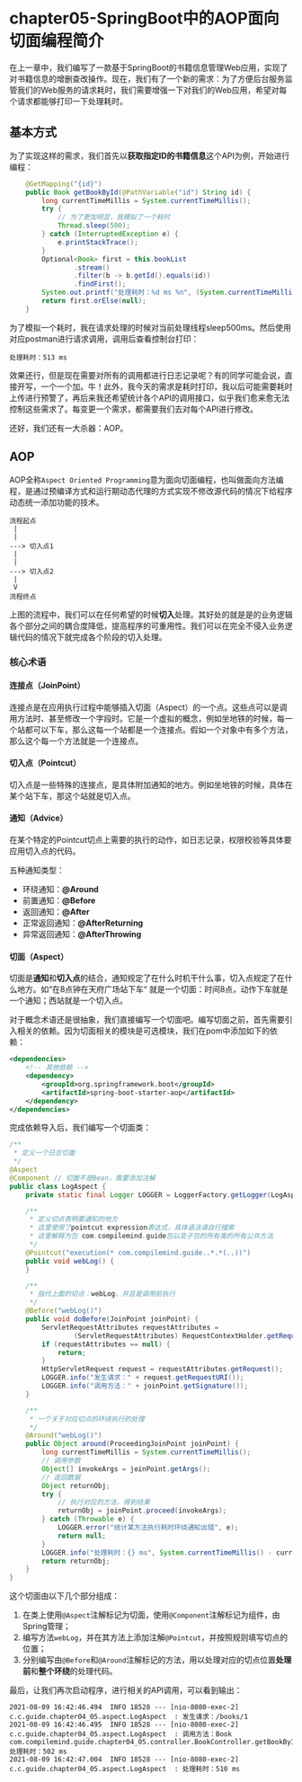 # chapter05-SpringBoot中的AOP面向切面编程简介

在上一章中，我们编写了一款基于SpringBoot的书籍信息管理Web应用，实现了对书籍信息的增删查改操作。现在，我们有了一个新的需求：为了方便后台服务监管我们的Web服务的请求耗时，我们需要增强一下对我们的Web应用，希望对每个请求都能够打印一下处理耗时。

## 基本方式

为了实现这样的需求，我们首先以**获取指定ID的书籍信息**这个API为例，开始进行编程：

```java
    @GetMapping("{id}")
    public Book getBookById(@PathVariable("id") String id) {
        long currentTimeMillis = System.currentTimeMillis();
        try {
            // 为了更加明显，我模拟了一个耗时
            Thread.sleep(500); 
        } catch (InterruptedException e) {
            e.printStackTrace();
        }
        Optional<Book> first = this.bookList
                .stream()
                .filter(b -> b.getId().equals(id))
                .findFirst();
        System.out.printf("处理耗时：%d ms %n", (System.currentTimeMillis() - currentTimeMillis));
        return first.orElse(null);
    }
```

为了模拟一个耗时，我在请求处理的时候对当前处理线程sleep500ms。然后使用对应postman进行请求调用，调用后查看控制台打印：

```
处理耗时：513 ms 
```

效果还行，但是现在需要对所有的调用都进行日志记录呢？有的同学可能会说，直接开写，一个一个加。牛！此外，我今天的需求是耗时打印，我以后可能需要耗时上传进行预警了，再后来我还希望统计各个API的调用接口，似乎我们愈来愈无法控制这些需求了。每变更一个需求，都需要我们去对每个API进行修改。

还好，我们还有一大杀器：AOP。

## AOP

AOP全称`Aspect Oriented Programming`意为面向切面编程，也叫做面向方法编程，是通过预编译方式和运行期动态代理的方式实现不修改源代码的情况下给程序动态统一添加功能的技术。

```
流程起点
 |
 |
---> 切入点1
 |
 |
---> 切入点2
 |
 V
流程终点
```

上图的流程中，我们可以在任何希望的时候**切入**处理。其好处的就是是的业务逻辑各个部分之间的耦合度降低，提高程序的可重用性。我们可以在完全不侵入业务逻辑代码的情况下就完成各个阶段的切入处理。

### 核心术语

#### 连接点（JoinPoint）

连接点是在应用执行过程中能够插入切面（Aspect）的一个点。这些点可以是调用方法时、甚至修改一个字段时。它是一个虚拟的概念，例如坐地铁的时候，每一个站都可以下车，那么这每一个站都是一个连接点。假如一个对象中有多个方法，那么这个每一个方法就是一个连接点。

#### 切入点（Pointcut）

切入点是一些特殊的连接点，是具体附加通知的地方。例如坐地铁的时候，具体在某个站下车，那这个站就是切入点。

#### 通知（Advice）

在某个特定的Pointcut切点上需要的执行的动作，如日志记录，权限校验等具体要应用切入点的代码。

五种通知类型：

- 环绕通知：**@Around**
- 前置通知：**@Before**
- 返回通知：**@After**
- 正常返回通知：**@AfterReturning**
- 异常返回通知：**@AfterThrowing**

#### 切面（Aspect）

切面是**通知**和**切入点**的结合，通知规定了在什么时机干什么事，切入点规定了在什么地方。如“在8点钟在天府广场站下车“ 就是一个切面：时间8点，动作下车就是一个通知；西站就是一个切入点。

对于概念术语还是很抽象，我们直接编写一个切面吧。编写切面之前，首先需要引入相关的依赖。因为切面相关的模块是可选模块，我们在pom中添加如下的依赖：

```xml
<dependencies>
	<!-- 其他依赖 -->
    <dependency>
        <groupId>org.springframework.boot</groupId>
        <artifactId>spring-boot-starter-aop</artifactId>
	</dependency>
</dependencies>
```

完成依赖导入后，我们编写一个切面类：

```java
/**
 * 定义一个日志切面
 */
@Aspect
@Component // 切面不是Bean，需要添加注解
public class LogAspect {
    private static final Logger LOGGER = LoggerFactory.getLogger(LogAspect.class);

    /**
     * 定义切点表明要通知的地方
     * 这里使用了pointcut expression表达式，具体语法请自行搜索
     * 这里解释为包 com.compilemind.guide包以及子包的所有类的所有公共方法
     */
    @Pointcut("execution(* com.compilemind.guide..*.*(..))")
    public void webLog() {
    }

    /**
     * 指代上面的切点：webLog，并且是调用前执行
     */
    @Before("webLog()")
    public void doBefore(JoinPoint joinPoint) {
        ServletRequestAttributes requestAttributes =
                (ServletRequestAttributes) RequestContextHolder.getRequestAttributes();
        if (requestAttributes == null) {
            return;
        }
        HttpServletRequest request = requestAttributes.getRequest();
        LOGGER.info("发生请求：" + request.getRequestURI());
        LOGGER.info("调用方法：" + joinPoint.getSignature());
    }

    /**
     * 一个关于对应切点的环绕执行的处理
     */
    @Around("webLog()")
    public Object around(ProceedingJoinPoint joinPoint) {
        long currentTimeMillis = System.currentTimeMillis();
        // 调用参数
        Object[] invokeArgs = joinPoint.getArgs();
        // 返回数据
        Object returnObj;
        try {
            // 执行对应的方法，得到结果
            returnObj = joinPoint.proceed(invokeArgs);
        } catch (Throwable e) {
            LOGGER.error("统计某方法执行耗时环绕通知出错", e);
            return null;
        }
        LOGGER.info("处理耗时：{} ms", System.currentTimeMillis() - currentTimeMillis);
        return returnObj;
    }
}
```

这个切面由以下几个部分组成：

1. 在类上使用`@Aspect`注解标记为切面，使用`@Component`注解标记为组件，由Spring管理；
2. 编写方法`webLog`，并在其方法上添加注解`@Pointcut`，并按照规则填写切点的位置；
3. 分别编写由`@Before`和`@Around`注解标记的方法，用以处理对应的切点位置**处理前**和**整个环绕**的处理代码。

最后，让我们再次启动程序，进行相关的API调用，可以看到输出：

```
2021-08-09 16:42:46.494  INFO 18528 --- [nio-8080-exec-2] c.c.guide.chapter04_05.aspect.LogAspect  : 发生请求：/books/1
2021-08-09 16:42:46.495  INFO 18528 --- [nio-8080-exec-2] c.c.guide.chapter04_05.aspect.LogAspect  : 调用方法：Book com.compilemind.guide.chapter04_05.controller.BookController.getBookById(String)
处理耗时：502 ms 
2021-08-09 16:42:47.004  INFO 18528 --- [nio-8080-exec-2] c.c.guide.chapter04_05.aspect.LogAspect  : 处理耗时：510 ms
```

